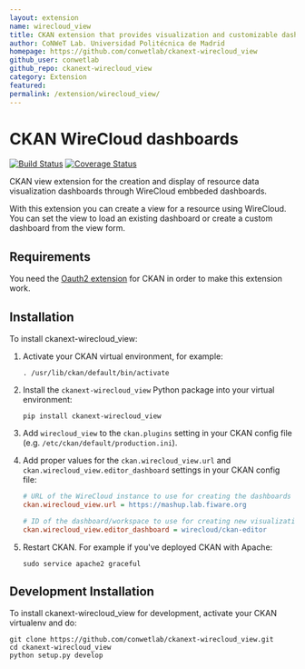 ```yaml
---
layout: extension
name: wirecloud_view
title: CKAN extension that provides visualization and customizable dashboards for dataset resources using the FIWARE WireCloud component
author: CoNWeT Lab. Universidad Politécnica de Madrid
homepage: https://github.com/conwetlab/ckanext-wirecloud_view
github_user: conwetlab
github_repo: ckanext-wirecloud_view
category: Extension
featured: 
permalink: /extension/wirecloud_view/
---
```



CKAN WireCloud dashboards
=========================

[![Build
Status](https://travis-ci.org/conwetlab/ckanext-wirecloud_view.svg?branch=develop)](https://travis-ci.org/conwetlab/ckanext-wirecloud_view)
[![Coverage
Status](https://coveralls.io/repos/github/conwetlab/ckanext-wirecloud_view/badge.svg?branch=develop)](https://coveralls.io/github/conwetlab/ckanext-wirecloud_view?branch=develop)

CKAN view extension for the creation and display of resource data
visualization dashboards through WireCloud embbeded dashboards.

With this extension you can create a view for a resource using
WireCloud. You can set the view to load an existing dashboard or create
a custom dashboard from the view form.

Requirements
------------

You need the [Oauth2
extension](https://github.com/conwetlab/ckanext-oauth2) for CKAN in
order to make this extension work.

Installation
------------

To install ckanext-wirecloud\_view:

1.  Activate your CKAN virtual environment, for example:

        . /usr/lib/ckan/default/bin/activate

2.  Install the `ckanext-wirecloud_view` Python package into your
    virtual environment:

        pip install ckanext-wirecloud_view

3.  Add `wirecloud_view` to the `ckan.plugins` setting in your CKAN
    config file (e.g. `/etc/ckan/default/production.ini`).

4.  Add proper values for the `ckan.wirecloud_view.url` and
    `ckan.wirecloud_view.editor_dashboard` settings in your CKAN config
    file:

    ``` ini
    # URL of the WireCloud instance to use for creating the dashboards
    ckan.wirecloud_view.url = https://mashup.lab.fiware.org

    # ID of the dashboard/workspace to use for creating new visualization dashboards
    ckan.wirecloud_view.editor_dashboard = wirecloud/ckan-editor
    ```

5.  Restart CKAN. For example if you've deployed CKAN with Apache:

        sudo service apache2 graceful

Development Installation
------------------------

To install ckanext-wirecloud\_view for development, activate your CKAN
virtualenv and do:

    git clone https://github.com/conwetlab/ckanext-wirecloud_view.git
    cd ckanext-wirecloud_view
    python setup.py develop

